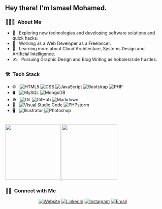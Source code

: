 <h2> Hey there! I'm Ismael Mohamed.</h2>

<h3> 👨🏻‍💻 &nbsp;About Me </h3>

- 🤔 &nbsp; Exploring new technologies and developing software solutions and quick hacks.
- 💼 &nbsp; Working as a Web Developer as a Freelancer.
- 🌱 &nbsp; Learning more about Cloud Architecture, Systems Design and Artificial Intelligence.
- ✍️ &nbsp; Pursuing Graphic Design and Blog Writing as hobbies/side hustles.

<h3> 🛠 &nbsp;Tech Stack</h3>

- 🌐 &nbsp;
  ![HTML5](https://img.shields.io/badge/-HTML5-333333?style=flat&logo=HTML5)
  ![CSS](https://img.shields.io/badge/-CSS-333333?style=flat&logo=CSS3&logoColor=1572B6)
  ![JavaScript](https://img.shields.io/badge/-JavaScript-333333?style=flat&logo=javascript)
  ![Bootstrap](https://img.shields.io/badge/-Bootstrap-333333?style=flat&logo=bootstrap&logoColor=563D7C)
  ![PHP](https://img.shields.io/badge/-PHP-333333?style=flat&logo=php&logoColor=787CB4)
- 🛢 &nbsp;
  ![MySQL](https://img.shields.io/badge/-MySQL-333333?style=flat&logo=mysql)
  ![MongoDB](https://img.shields.io/badge/-MongoDB-333333?style=flat&logo=mongodb)
- ⚙️ &nbsp;
  ![Git](https://img.shields.io/badge/-Git-333333?style=flat&logo=git)
  ![GitHub](https://img.shields.io/badge/-GitHub-333333?style=flat&logo=github)
  ![Markdown](https://img.shields.io/badge/-Markdown-333333?style=flat&logo=markdown)
- 🔧 &nbsp;
  ![Visual Studio Code](https://img.shields.io/badge/-Visual%20Studio%20Code-333333?style=flat&logo=visual-studio-code&logoColor=007ACC)
  ![PHPstorm](https://img.shields.io/badge/-PHPStorm-333333?style=flat&logo=PHPStorm&logoColor=007ACC)
- 🖥 &nbsp;
  ![Illustrator](https://img.shields.io/badge/-Illustrator-333333?style=flat&logo=adobe-illustrator)
  ![Photoshop](https://img.shields.io/badge/-Photoshop-333333?style=flat&logo=adobe-photoshop)

<br/>

<a href="https://github.com/ismaelrak">
  <img height="180em" src="https://github-readme-stats.vercel.app/api?username=ismaelrak&theme=buefy&show_icons=true" />
  <img height="180em" src="https://github-readme-stats.vercel.app/api/top-langs/?username=ismaelrak&theme=buefy&layout=compact" />
</a>

<br/>

<h3> 🤝🏻 &nbsp;Connect with Me </h3>

<p align="center">
<a href="https://www.geekysplace.com/"><img alt="Website" src="https://img.shields.io/badge/Website-www.geekysplace.com-blue?style=flat-square&logo=google-chrome"></a>
<a href="https://www.linkedin.com/in/ismael-mohamed-a3b23a138/"><img alt="LinkedIn" src="https://img.shields.io/badge/LinkedIn-Ismael%20Mohamed-blue?style=flat-square&logo=linkedin"></a>
<a href="https://www.instagram.com/ismaelrak/"><img alt="Instagram" src="https://img.shields.io/badge/Instagram-ismaelrak-blue?style=flat-square&logo=instagram"></a>
<a href="mailto:ismaelrak7@gmail.com"><img alt="Email" src="https://img.shields.io/badge/Email-ismaelrak7@gmail.com-blue?style=flat-square&logo=gmail"></a>
</p>

